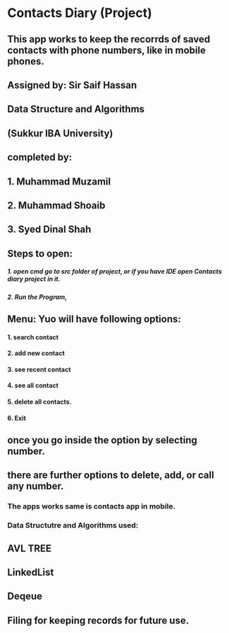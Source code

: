 # Contacts Diary  (Project)
## This app works to keep the recorrds of saved contacts with phone numbers, like in mobile phones.
 
## Assigned by: Sir Saif Hassan
## Data Structure and Algorithms
## (Sukkur IBA University)
## completed by:
## 1. Muhammad Muzamil
## 2. Muhammad Shoaib
## 3. Syed Dinal Shah

## Steps to open:
##### 1. open cmd go to src folder of project, or if you have IDE open Contacts diary project in it.
##### 2. Run the Program,
## Menu: Yuo will have following options:
#### 1. search contact
#### 2. add new contact
#### 3. see recent contact
#### 4. see all contact
#### 5. delete all contacts.
#### 6. Exit

## once you go inside the option by selecting number.
## there are further options to delete, add, or call any number.
### The apps works same is contacts app in mobile.
  
  
  ### Data Structutre and Algorithms used:
  ## AVL TREE
  ## LinkedList
  ## Deqeue
  ## Filing for keeping records for future use.
  
  
